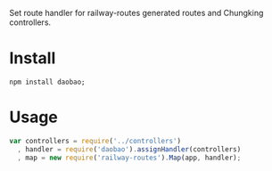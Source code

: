 Set route handler for railway-routes generated routes and Chungking
controllers.

# Install

    npm install daobao;

# Usage 

```javascript 
var controllers = require('../controllers')
  , handler = require('daobao').assignHandler(controllers)
  , map = new require('railway-routes').Map(app, handler);
```

